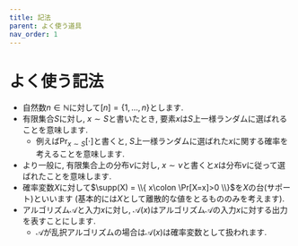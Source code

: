 ```yaml
---
title: 記法
parent: よく使う道具
nav_order: 1
---
```

# よく使う記法

- 自然数$n\in \mathbb{N}$に対して$[n]=\{1,\dots,n\}$とします.
- 有限集合$S$に対し, $x\sim S$と書いたとき, 要素$x$は$S$上一様ランダムに選ばれることを意味します.
  - 例えば$\Pr_{x\sim S}[\cdot]$と書くと, $S$上一様ランダムに選ばれた$x$に関する確率を考えることを意味します.
- より一般に, 有限集合上の分布$\nu$に対し, $x\sim \nu$と書くと$x$は分布$\nu$に従って選ばれたことを意味します.
- 確率変数$X$に対して$\supp(X) = \\{ x\colon \Pr[X=x]>0 \\}$を$X$の台(サポート)といいます (基本的には$X$として離散的な値をとるもののみを考えます).
- アルゴリズム$\mathcal{A}$と入力$x$に対し, $\mathcal{A}(x)$はアルゴリズム$\mathcal{A}$の入力$x$に対する出力を表すことにします.
  - $\mathcal{A}$が乱択アルゴリズムの場合は$\mathcal{A}(x)$は確率変数として扱われます.

